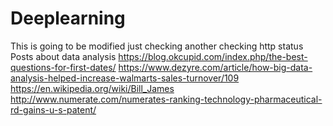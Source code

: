 # Deeplearning
This is going to be modified
just checking
another checking http status
Posts about data analysis
https://blog.okcupid.com/index.php/the-best-questions-for-first-dates/
https://www.dezyre.com/article/how-big-data-analysis-helped-increase-walmarts-sales-turnover/109
https://en.wikipedia.org/wiki/Bill_James
http://www.numerate.com/numerates-ranking-technology-pharmaceutical-rd-gains-u-s-patent/